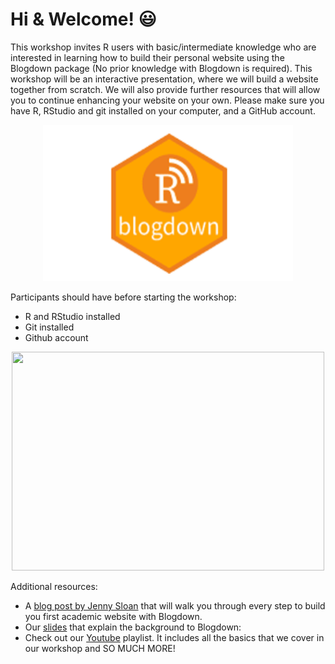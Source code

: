 # Hi & Welcome! :smiley:

This workshop invites R users with basic/intermediate knowledge who are interested in learning how to build their personal website using the Blogdown package (No prior knowledge with Blogdown is required). This workshop will be an interactive presentation, where we will build a website together from scratch. We will also provide further resources that will allow you to continue enhancing your website on your own. Please make sure you have R, RStudio and git installed on your computer, and a GitHub account.

<p align="center">
  <img width="400" height="250" src="https://github.com/UNSW-codeRs/Blogdown-Workshop/blob/main/featured.png">
</p>


Participants should have before starting the workshop: 

- R and RStudio installed
- Git installed
- Github account

<p align="center">
  <img width="500" height="350" src="gif.mov">
</p>


Additional resources:
- A [blog post by Jenny Sloan](https://jennysloane.netlify.app/project/blogdown/) that will walk you through every step to build you first academic website with Blogdown.
- Our [slides](https://github.com/UNSW-codeRs/Blogdown-Workshop/blob/main/Introduction_Blogdown.pptx) that explain the background to Blogdown: 
- Check out our [Youtube](https://www.youtube.com/channel/UC9Sm1qcdzyGVjQMgWsW4pcw/playlists) playlist. It includes all the basics that we cover in our workshop and SO MUCH MORE!


